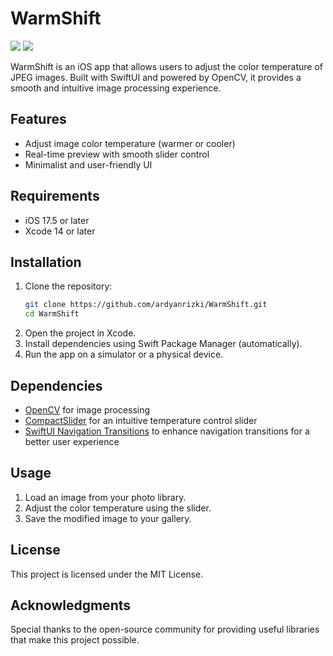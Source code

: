 # WarmShift

[![](https://img.shields.io/endpoint?url=https%3A%2F%2Fswiftpackageindex.com%2Fapi%2Fpackages%2Fdavdroman%2Fswiftui-navigation-transitions%2Fbadge%3Ftype%3Dswift-versions)](https://swiftpackageindex.com/davdroman/swiftui-navigation-transitions)
[![](https://img.shields.io/endpoint?url=https%3A%2F%2Fswiftpackageindex.com%2Fapi%2Fpackages%2Fdavdroman%2Fswiftui-navigation-transitions%2Fbadge%3Ftype%3Dplatforms)](https://swiftpackageindex.com/davdroman/swiftui-navigation-transitions)

WarmShift is an iOS app that allows users to adjust the color temperature of JPEG images. Built with SwiftUI and powered by OpenCV, it provides a smooth and intuitive image processing experience.

## Features
- Adjust image color temperature (warmer or cooler)
- Real-time preview with smooth slider control
- Minimalist and user-friendly UI

## Requirements
- iOS 17.5 or later
- Xcode 14 or later

## Installation
1. Clone the repository:
   ```sh
   git clone https://github.com/ardyanrizki/WarmShift.git
   cd WarmShift
   ```
2. Open the project in Xcode.
3. Install dependencies using Swift Package Manager (automatically).
4. Run the app on a simulator or a physical device.

## Dependencies
- [OpenCV](https://opencv.org/) for image processing
- [CompactSlider](https://github.com/buh/CompactSlider) for an intuitive temperature control slider
- [SwiftUI Navigation Transitions](https://github.com/davdroman/swiftui-navigation-transitions) to enhance navigation transitions for a better user experience

## Usage
1. Load an image from your photo library.
2. Adjust the color temperature using the slider.
3. Save the modified image to your gallery.

## License
This project is licensed under the MIT License.

## Acknowledgments
Special thanks to the open-source community for providing useful libraries that make this project possible.

